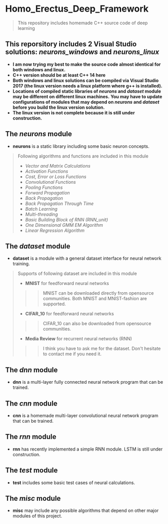 # Homo_Erectus_Deep_Framework
> This repository includes homemade C++ source code of deep learning
## This reporsitory includes 2 Visual Studio solutions: *neurons_windows* and *neurons_linux*

- **I am now trying my best to make the source code almost identical for both windows and linux.**
- **C++ version should be at least C++ 14 here**
- **Both windows and linux solutions can be compiled via Visual Studio 2017 (the linux version needs a linux platform where g++ is installed).**
- **Locations of compiled static libraries of *neurons* and *dataset* module may be different on different linux machines.**
**You may have to update configurations of modules that may depend on *neurons* and *dataset* before you build the linux version solution.** 
- **The linux version is not complete because it is still under construction.**

## The *neurons* module
- **neurons** is a static library including some basic neuron concepts.
> Following algorithms and functions are included in this module
> - *Vector and Matrix Calculations*
> - *Activation Functions*
> - *Cost, Error or Loss Functions*
> - *Convolutional Functions*
> - *Pooling Functions*
> - *Forward Propagation*
> - *Back Propagation*
> - *Back Propagation Through Time*
> - *Batch Learning*
> - *Multi-threading*
> - *Basic Building Block of RNN (RNN_unit)*
> - *One Dimensional GMM EM Algorithm*
> - *Linear Regression Algorithm*

## The *dataset* module 
- **dataset** is a module with a general dataset interface for neural network training.
> Supports of following dataset are included in this module
> - **MNIST** for feedforward neural networks
>>> MNIST can be downloaded directly from opensource communities.
>>> Both MNIST and MNIST-fashion are supported.
> - **CIFAR_10** for feedforward neural networks
>>> CIFAR_10 can also be downloaded from opensource communities.
>>> 
> - **Media Review** for recurrent neural networks (RNN)
>>> I think you have to ask me for the dataset. Don't hesitate to contact me if you need it.

## The *dnn* module
- **dnn** is a multi-layer fully connected neural network program that can be trained.

## The *cnn* module
- **cnn** is a homemade multi-layer convolutional neural network program that can be trained.

## The *rnn* module
- **rnn** has recently implemented a simple RNN module. LSTM is still under construction.

## The *test* module
- **test** includes some basic test cases of neural calculations.

## The *misc* module
- **misc** may include any possible algorithms that depend on other major modules of this project.
